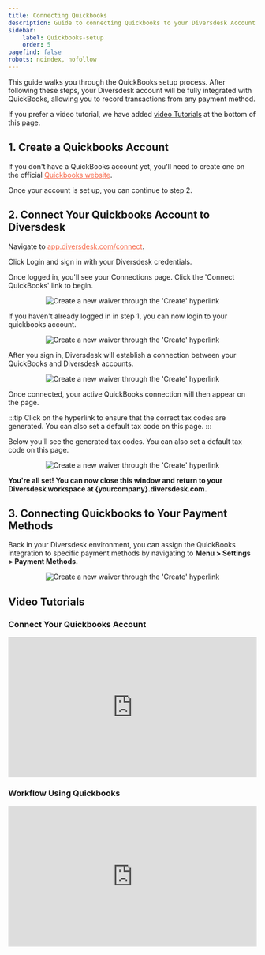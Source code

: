 ```yaml
---
title: Connecting Quickbooks
description: Guide to connecting Quickbooks to your Diversdesk Account
sidebar:
    label: Quickbooks-setup
    order: 5
pagefind: false
robots: noindex, nofollow
---
```


This guide walks you through the QuickBooks setup process. After following these steps, your Diversdesk account will be fully integrated with QuickBooks, allowing you to record transactions from any payment method.

If you prefer a video tutorial, we have added [video Tutorials](#video-tutorials) at the bottom of this page.

## 1. Create a Quickbooks Account
If you don't have a QuickBooks account yet, you'll need to create one on the official <a href="https://quickbooks.intuit.com/" target="_blank" rel="noopener noreferrer" style="color:#F86545">Quickbooks website</a>.

Once your account is set up, you can continue to step 2.

## 2. Connect Your Quickbooks Account to Diversdesk
Navigate to <a href="https://app.diversdesk.com/connect/production" target="_blank" rel="noopener noreferrer" style="color:#F86545">app.diversdesk.com/connect</a>.

Click Login and sign in with your Diversdesk credentials.

Once logged in, you'll see your Connections page. Click the 'Connect QuickBooks' link to begin. 

<div style="text-align: center;">
  <img 
    src="/images/connect.png" 
    alt="Create a new waiver through the 'Create' hyperlink"
    class="w-full md:w-1/2 mx-auto"
  />
</div>

If you haven't already logged in in step 1, you can now login to your quickbooks account.

<div style="text-align: center;">
  <img 
    src="/images/quickbooks_login.png" 
    alt="Create a new waiver through the 'Create' hyperlink"
    class="w-full md:w-1/2 mx-auto"
  />
</div>

After you sign in, Diversdesk will establish a connection between your QuickBooks and Diversdesk accounts.

<div style="text-align: center;">
  <img 
    src="/images/quickbooks_connected_account.png" 
    alt="Create a new waiver through the 'Create' hyperlink"
    class="w-full md:w-1/2 mx-auto"
  />
</div>

Once connected, your active QuickBooks connection will then appear on the page.

:::tip
Click on the hyperlink to ensure that the correct tax codes are generated. You can also set a default tax code on this page.
:::

Below you'll see the generated tax codes. You can also set a default tax code on this page. 

<div style="text-align: center;">
  <img 
    src="/images/quickbooks_tax_codes.png" 
    alt="Create a new waiver through the 'Create' hyperlink"
    class="w-full md:w-1/2 mx-auto"
  />
</div>


**You're all set! You can now close this window and return to your Diversdesk workspace at {yourcompany}.diversdesk.com.**

## 3. Connecting Quickbooks to Your Payment Methods

Back in your Diversdesk environment, you can assign the QuickBooks integration to specific payment methods by navigating to **Menu > Settings > Payment Methods.**


<div style="text-align: center;">
  <img 
    src="/images/payment_methods.png" 
    alt="Create a new waiver through the 'Create' hyperlink"
    class="w-full md:w-1/2 mx-auto"
  />
</div>

## Video Tutorials

### Connect Your Quickbooks Account
<div style="position: relative; padding-bottom: 56.25%; height: 0;"><iframe src="https://www.loom.com/embed/0316f47b34e64306aeb1b26acd04ec7a?sid=77bdae3f-7428-4178-8e10-95675097fdca" frameborder="0" webkitallowfullscreen mozallowfullscreen allowfullscreen style="position: absolute; top: 0; left: 0; width: 100%; height: 100%;"></iframe></div>

### Workflow Using Quickbooks
<div style="position: relative; padding-bottom: 56.25%; height: 0;"><iframe src="https://www.loom.com/embed/00b8aa1085054a2bb4b57f7dacefe66a?sid=ce4a6d5f-b431-4183-916b-7c889315a657" frameborder="0" webkitallowfullscreen mozallowfullscreen allowfullscreen style="position: absolute; top: 0; left: 0; width: 100%; height: 100%;"></iframe></div>